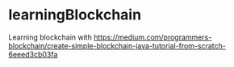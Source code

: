 # learningBlockchain
Learning blockchain with https://medium.com/programmers-blockchain/create-simple-blockchain-java-tutorial-from-scratch-6eeed3cb03fa
